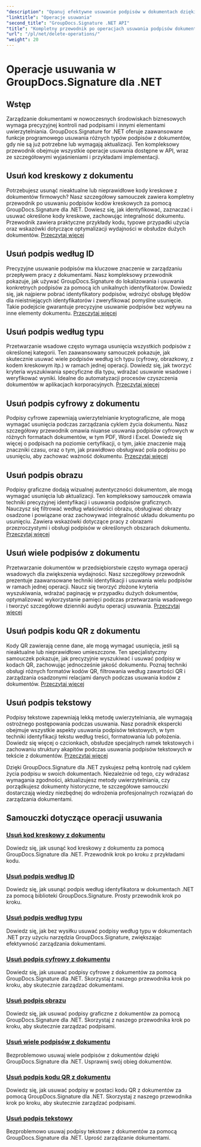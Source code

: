 ```yaml
---
"description": "Opanuj efektywne usuwanie podpisów w dokumentach dzięki GroupDocs.Signature dla .NET. Naucz się usuwać kody kreskowe, kody QR, podpisy cyfrowe, tekstowe i graficzne dzięki kompleksowym samouczkom krok po kroku."
"linktitle": "Operacje usuwania"
"second_title": "GroupDocs.Signature .NET API"
"title": "Kompletny przewodnik po operacjach usuwania podpisów dokumentów"
"url": "/pl/net/delete-operations/"
"weight": 20
---
```


# Operacje usuwania w GroupDocs.Signature dla .NET

## Wstęp

Zarządzanie dokumentami w nowoczesnych środowiskach biznesowych wymaga precyzyjnej kontroli nad podpisami i innymi elementami uwierzytelniania. GroupDocs.Signature for .NET oferuje zaawansowane funkcje programowego usuwania różnych typów podpisów z dokumentów, gdy nie są już potrzebne lub wymagają aktualizacji. Ten kompleksowy przewodnik obejmuje wszystkie operacje usuwania dostępne w API, wraz ze szczegółowymi wyjaśnieniami i przykładami implementacji.

## Usuń kod kreskowy z dokumentu
Potrzebujesz usunąć nieaktualne lub nieprawidłowe kody kreskowe z dokumentów firmowych? Nasz szczegółowy samouczek zawiera kompletny przewodnik po usuwaniu podpisów kodów kreskowych za pomocą GroupDocs.Signature dla .NET. Dowiesz się, jak identyfikować, zaznaczać i usuwać określone kody kreskowe, zachowując integralność dokumentu. Przewodnik zawiera praktyczne przykłady kodu, typowe przypadki użycia oraz wskazówki dotyczące optymalizacji wydajności w obsłudze dużych dokumentów. [Przeczytaj więcej](./delete-barcode/)

## Usuń podpis według ID
Precyzyjne usuwanie podpisów ma kluczowe znaczenie w zarządzaniu przepływem pracy z dokumentami. Nasz kompleksowy przewodnik pokazuje, jak używać GroupDocs.Signature do lokalizowania i usuwania konkretnych podpisów za pomocą ich unikalnych identyfikatorów. Dowiedz się, jak najpierw pobrać identyfikatory podpisów, wdrożyć obsługę błędów dla nieistniejących identyfikatorów i zweryfikować pomyślne usunięcie. Takie podejście gwarantuje precyzyjne usuwanie podpisów bez wpływu na inne elementy dokumentu. [Przeczytaj więcej](./delete-signature-by-id/)

## Usuń podpis według typu
Przetwarzanie wsadowe często wymaga usunięcia wszystkich podpisów z określonej kategorii. Ten zaawansowany samouczek pokazuje, jak skutecznie usuwać wiele podpisów według ich typu (cyfrowy, obrazkowy, z kodem kreskowym itp.) w ramach jednej operacji. Dowiedz się, jak tworzyć kryteria wyszukiwania specyficzne dla typu, wdrażać usuwanie wsadowe i weryfikować wyniki. Idealne do automatyzacji procesów czyszczenia dokumentów w aplikacjach korporacyjnych. [Przeczytaj więcej](./delete-signature-by-type/)

## Usuń podpis cyfrowy z dokumentu
Podpisy cyfrowe zapewniają uwierzytelnianie kryptograficzne, ale mogą wymagać usunięcia podczas zarządzania cyklem życia dokumentu. Nasz szczegółowy przewodnik omawia niuanse usuwania podpisów cyfrowych w różnych formatach dokumentów, w tym PDF, Word i Excel. Dowiedz się więcej o podpisach na poziomie certyfikacji, o tym, jakie znaczenie mają znaczniki czasu, oraz o tym, jak prawidłowo obsługiwać pola podpisu po usunięciu, aby zachować ważność dokumentu. [Przeczytaj więcej](./delete-digital-signature/)

## Usuń podpis obrazu
Podpisy graficzne dodają wizualnej autentyczności dokumentom, ale mogą wymagać usunięcia lub aktualizacji. Ten kompleksowy samouczek omawia techniki precyzyjnej identyfikacji i usuwania podpisów graficznych. Nauczysz się filtrować według właściwości obrazu, obsługiwać obrazy osadzone i powiązane oraz zachowywać integralność układu dokumentu po usunięciu. Zawiera wskazówki dotyczące pracy z obrazami przezroczystymi i obsługi podpisów w określonych obszarach dokumentu. [Przeczytaj więcej](./delete-image-signature/)

## Usuń wiele podpisów z dokumentu
Przetwarzanie dokumentów w przedsiębiorstwie często wymaga operacji wsadowych dla zwiększenia wydajności. Nasz szczegółowy przewodnik prezentuje zaawansowane techniki identyfikacji i usuwania wielu podpisów w ramach jednej operacji. Naucz się tworzyć złożone kryteria wyszukiwania, wdrażać paginację w przypadku dużych dokumentów, optymalizować wykorzystanie pamięci podczas przetwarzania wsadowego i tworzyć szczegółowe dzienniki audytu operacji usuwania. [Przeczytaj więcej](./delete-multiple-signatures/)

## Usuń podpis kodu QR z dokumentu
Kody QR zawierają cenne dane, ale mogą wymagać usunięcia, jeśli są nieaktualne lub nieprawidłowo umieszczone. Ten specjalistyczny samouczek pokazuje, jak precyzyjnie wyszukiwać i usuwać podpisy w kodach QR, zachowując jednocześnie jakość dokumentu. Poznaj techniki obsługi różnych formatów kodów QR, filtrowania według zawartości QR i zarządzania osadzonymi relacjami danych podczas usuwania kodów z dokumentów. [Przeczytaj więcej](./delete-qr-code-signature/)

## Usuń podpis tekstowy
Podpisy tekstowe zapewniają lekką metodę uwierzytelniania, ale wymagają ostrożnego postępowania podczas usuwania. Nasz poradnik ekspercki obejmuje wszystkie aspekty usuwania podpisów tekstowych, w tym techniki identyfikacji tekstu według treści, formatowania lub położenia. Dowiedz się więcej o czcionkach, obsłudze specjalnych ramek tekstowych i zachowaniu struktury akapitów podczas usuwania podpisów tekstowych w tekście z dokumentów. [Przeczytaj więcej](./delete-text-signature/)

Dzięki GroupDocs.Signature dla .NET zyskujesz pełną kontrolę nad cyklem życia podpisu w swoich dokumentach. Niezależnie od tego, czy wdrażasz wymagania zgodności, aktualizujesz metody uwierzytelniania, czy porządkujesz dokumenty historyczne, te szczegółowe samouczki dostarczają wiedzy niezbędnej do wdrożenia profesjonalnych rozwiązań do zarządzania dokumentami.

## Samouczki dotyczące operacji usuwania
### [Usuń kod kreskowy z dokumentu](./delete-barcode/)
Dowiedz się, jak usunąć kod kreskowy z dokumentu za pomocą GroupDocs.Signature dla .NET. Przewodnik krok po kroku z przykładami kodu.
### [Usuń podpis według ID](./delete-signature-by-id/)
Dowiedz się, jak usunąć podpis według identyfikatora w dokumentach .NET za pomocą biblioteki GroupDocs.Signature. Prosty przewodnik krok po kroku.
### [Usuń podpis według typu](./delete-signature-by-type/)
Dowiedz się, jak bez wysiłku usuwać podpisy według typu w dokumentach .NET przy użyciu narzędzia GroupDocs.Signature, zwiększając efektywność zarządzania dokumentami.
### [Usuń podpis cyfrowy z dokumentu](./delete-digital-signature/)
Dowiedz się, jak usuwać podpisy cyfrowe z dokumentów za pomocą GroupDocs.Signature dla .NET. Skorzystaj z naszego przewodnika krok po kroku, aby skutecznie zarządzać dokumentami.
### [Usuń podpis obrazu](./delete-image-signature/)
Dowiedz się, jak usuwać podpisy graficzne z dokumentów za pomocą GroupDocs.Signature dla .NET. Skorzystaj z naszego przewodnika krok po kroku, aby skutecznie zarządzać podpisami.
### [Usuń wiele podpisów z dokumentu](./delete-multiple-signatures/)
Bezproblemowo usuwaj wiele podpisów z dokumentów dzięki GroupDocs.Signature dla .NET. Usprawnij swój obieg dokumentów.
### [Usuń podpis kodu QR z dokumentu](./delete-qr-code-signature/)
Dowiedz się, jak usuwać podpisy w postaci kodu QR z dokumentów za pomocą GroupDocs.Signature dla .NET. Skorzystaj z naszego przewodnika krok po kroku, aby skutecznie zarządzać podpisami.
### [Usuń podpis tekstowy](./delete-text-signature/)
Bezproblemowo usuwaj podpisy tekstowe z dokumentów za pomocą GroupDocs.Signature dla .NET. Uprość zarządzanie dokumentami.